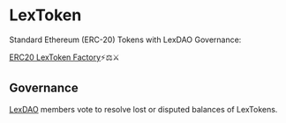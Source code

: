 # LexToken
Standard Ethereum (ERC-20) Tokens with LexDAO Governance:

[ERC20 LexToken Factory](https://etherscan.io/address/0x42afC7798A18e7ce82AAa8965AC64B5662f954d0#code)⚡⚖️⚔️

## Governance

[LexDAO](http://nightly.aragon.org/#/lexdao) members vote to resolve lost or disputed balances of LexTokens.
